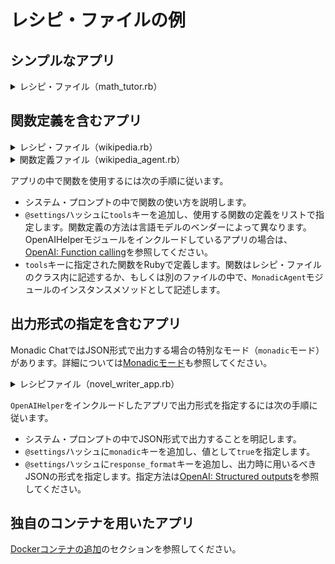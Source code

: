 # レシピ・ファイルの例

## シンプルなアプリ

<details>
<summary>レシピ・ファイル（math_tutor.rb）</summary>

![chat_app.rb ](https://raw.githubusercontent.com/yohasebe/monadic-chat/main/docker/services/ruby/apps/math_tutor/math_tutor_app.rb ':include :type=code')

</details>

## 関数定義を含むアプリ

<details>
<summary>レシピ・ファイル（wikipedia.rb）</summary>

![chat_app.rb ](https://raw.githubusercontent.com/yohasebe/monadic-chat/main/docker/services/ruby/apps/wikipedia/wikipedia_app.rb ':include :type=code')

</details>

<details>
<summary>関数定義ファイル（wikipedia_agent.rb）</summary>

![chat_app.rb ](https://raw.githubusercontent.com/yohasebe/monadic-chat/main/docker/services/ruby/lib/monadic/agents/wikipedia_agent.rb ':include :type=code')

</details>

アプリの中で関数を使用するには次の手順に従います。

- システム・プロンプトの中で関数の使い方を説明します。
- `@settings`ハッシュに`tools`キーを追加し、使用する関数の定義をリストで指定します。関数定義の方法は言語モデルのベンダーによって異なります。OpenAIHelperモジュールをインクルードしているアプリの場合は、[OpenAI: Function calling](https://platform.openai.com/docs/guides/function-calling)を参照してください。
- `tools`キーに指定された関数をRubyで定義します。関数はレシピ・ファイルのクラス内に記述するか、もしくは別のファイルの中で、`MonadicAgent`モジュールのインスタンスメソッドとして記述します。

## 出力形式の指定を含むアプリ

Monadic ChatではJSON形式で出力する場合の特別なモード（`monadic`モード）があります。詳細については[Monadicモード](/ja/monadic-mode)も参照してください。

<details>
<summary>レシピファイル（novel_writer_app.rb）</summary>

![chat_app.rb ](https://raw.githubusercontent.com/yohasebe/monadic-chat/main/docker/services/ruby/apps/novel_writer/novel_writer_app.rb ':include :type=code')

</details>

`OpenAIHelper`をインクルードしたアプリで出力形式を指定するには次の手順に従います。

- システム・プロンプトの中でJSON形式で出力することを明記します。
- `@settings`ハッシュに`monadic`キーを追加し、値として`true`を指定します。
- `@settings`ハッシュに`response_format`キーを追加し、出力時に用いるべきJSONの形式を指定します。指定方法は[OpenAI: Structured outputs](https://platform.openai.com/docs/guides/structured-outputs)を参照してください。

## 独自のコンテナを用いたアプリ

[Dockerコンテナの追加](adding-containers.md)のセクションを参照してください。
